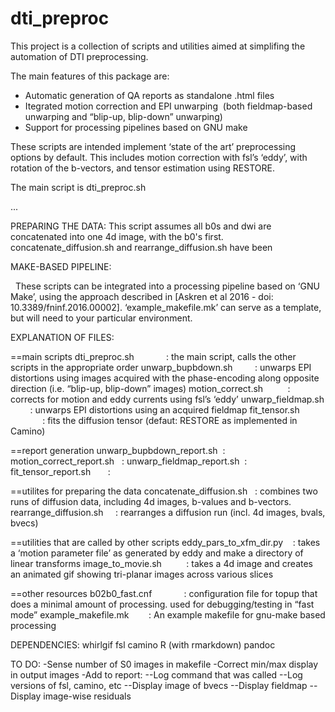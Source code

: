 # dti_preproc

This project is a collection of scripts and utilities aimed at simplifing the automation of DTI preprocessing.

The main features of this package are:
- Automatic generation of QA reports as standalone .html files
- Itegrated motion correction and EPI unwarping
  (both fieldmap-based unwarping and “blip-up, blip-down” unwarping)
- Support for processing pipelines based on GNU make

These scripts are intended implement ‘state of the art’ preprocessing options by default. This includes motion correction with fsl’s ‘eddy’, with rotation of the b-vectors, and tensor estimation using RESTORE.

The main script is dti_preproc.sh

...

PREPARING THE DATA:
	This script assumes all b0s and dwi are concatenated into one 4d image, with the b0's first. concatenate_diffusion.sh and rearrange_diffusion.sh have been 

MAKE-BASED PIPELINE:

   These scripts can be integrated into a processing pipeline based on ‘GNU Make’, using the approach described in [Askren et al 2016 - doi: 10.3389/fninf.2016.00002]. ‘example_makefile.mk’ can serve as a template, but will need to your particular environment.

EXPLANATION OF FILES:

==main scripts
dti_preproc.sh             : the main script, calls the other scripts in the appropriate order
unwarp_bupbdown.sh         : unwarps EPI distortions using images acquired with the phase-encoding 
                             along opposite direction (i.e. “blip-up, blip-down” images)
motion_correct.sh          : corrects for motion and eddy currents using fsl’s ‘eddy’
unwarp_fieldmap.sh         : unwarps EPI distortions using an acquired fieldmap
fit_tensor.sh              : fits the diffusion tensor (defaut: RESTORE as implemented in Camino)

==report generation
unwarp_bupbdown_report.sh  :
motion_correct_report.sh   :
unwarp_fieldmap_report.sh  :
fit_tensor_report.sh       :


==utilites for preparing the data
concatenate_diffusion.sh   : combines two runs of diffusion data, including 4d images, b-values and b-vectors.
rearrange_diffusion.sh     : rearranges a diffusion run (incl. 4d images, bvals, bvecs)   


==utilities that are called by other scripts
eddy_pars_to_xfm_dir.py    : takes a ‘motion parameter file’ as generated by eddy and make a 
                             directory of linear transforms
image_to_movie.sh          : takes a 4d image and creates an animated gif showing 
							 tri-planar images across various slices

==other resources
b02b0_fast.cnf             : configuration file for topup that does a minimal amount of processing. 
                             used for debugging/testing in “fast mode”
example_makefile.mk        : An example makefile for gnu-make based processing



DEPENDENCIES:
whirlgif
fsl
camino
R (with rmarkdown)
pandoc


TO DO:
-Sense number of S0 images in makefile
-Correct min/max display in output images
-Add to report:
--Log command that was called
--Log versions of fsl, camino, etc
--Display image of bvecs
--Display fieldmap
--Display image-wise residuals
